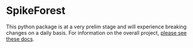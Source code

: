 # SpikeForest

This python package is at a very prelim stage and will experience breaking changes on a daily basis. For information on the overall project, [please see these docs](https://users.flatironinstitute.org/~magland/docs/).
